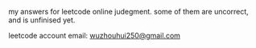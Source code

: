 my answers for leetcode online judegment. some of them are uncorrect, and
is unfinised yet.

leetcode account email: wuzhouhui250@gmail.com
